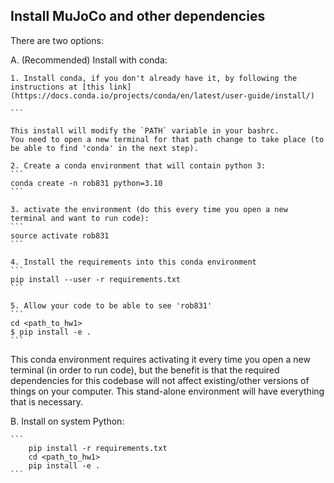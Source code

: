 ## Install MuJoCo and other dependencies

There are two options:

A. (Recommended) Install with conda:

	1. Install conda, if you don't already have it, by following the instructions at [this link](https://docs.conda.io/projects/conda/en/latest/user-guide/install/)

	```

	This install will modify the `PATH` variable in your bashrc.
	You need to open a new terminal for that path change to take place (to be able to find 'conda' in the next step).

	2. Create a conda environment that will contain python 3:
	```
	conda create -n rob831 python=3.10
	```

	3. activate the environment (do this every time you open a new terminal and want to run code):
	```
	source activate rob831
	```

	4. Install the requirements into this conda environment
	```
	pip install --user -r requirements.txt
	```

	5. Allow your code to be able to see 'rob831'
	```
	cd <path_to_hw1>
	$ pip install -e .
	```
This conda environment requires activating it every time you open a new terminal (in order to run code), but the benefit is that the required dependencies for this codebase will not affect existing/other versions of things on your computer. This stand-alone environment will have everything that is necessary.


B. Install on system Python:

	```
		pip install -r requirements.txt 
	   	cd <path_to_hw1> 
	   	pip install -e .
	```

